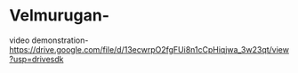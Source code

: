 # Velmurugan-


video demonstration-https://drive.google.com/file/d/13ecwrpO2fgFUi8n1cCpHiqjwa_3w23qt/view?usp=drivesdk
